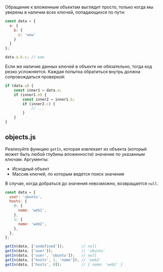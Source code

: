 Обращение к вложенным объектам выглядит просто, только когда мы уверены в наличии всех ключей, попадающихся по пути:

```js
const data = {
  a: {
    b: {
      c: 'wow'
    }
  }
};

data.a.b.c; // wow
```

Если же наличие данных ключей в объекте не обязательно, тогда код резко усложняется. Каждая попытка обратиться внутрь должна сопровождаться проверкой:

```js
if (data.a) {
    const inner1 = data.a;
    if (inner1.b) {
        const inner2 = inner1.b;
        if (inner2.c) {
            // ...
        }
    }
}
```

## objects.js

Реализуйте функцию `getIn`, которая извлекает из объекта (который может быть любой глубины вложенности) значение по указанным ключам. Аргументы:

* Исходный объект
* Массив ключей, по которым ведется поиск значения

В случае, когда добраться до значения невозможно, возвращается `null`.

```js
const data = {
  user: 'ubuntu',
  hosts: {
    0: {
      name: 'web1',
    },
    1: {
      name: 'web2',
    },
  },
};

getIn(data, ['undefined']);        // null
getIn(data, ['user']);             // 'ubuntu'
getIn(data, ['user', 'ubuntu']);   // null
getIn(data, ['hosts', 1, 'name']); // 'web2'
getIn(data, ['hosts', 0]);         // { name: 'web1' }
```

